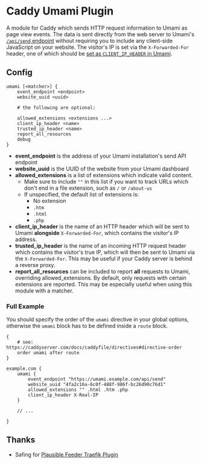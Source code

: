 <!-- markdownlint-disable MD010 -->
# Caddy Umami Plugin

A module for Caddy which sends HTTP request information to Umami as page view events. The data is sent directly from the web server to Umami's [`/api/send` endpoint](https://umami.is/docs/sending-stats) without requiring you to include any client-side JavaScript on your website. The visitor's IP is set via the `X-Forwarded-For` header, one of which should be [set as `CLIENT_IP_HEADER` in Umami](https://umami.is/docs/environment-variables).

## Config

```caddyfile
umami [<matcher>] {
	event_endpoint <endpoint>
	website_uuid <uuid>

	# the following are optional:

	allowed_extensions <extensions ...>
	client_ip_header <name>
	trusted_ip_header <name>
	report_all_resources
	debug
}
```

- **event_endpoint** is the address of your Umami installation's send API endpoint
- **website_uuid** is the UUID of the website from your Umami dashboard
- **allowed_extensions** is a list of extensions which indicate valid content.
  - Make sure to include `""` in this list if you want to track URLs which don't end in a file extension, such as `/` or `/about-us`
  - If unspecified, the default list of extensions is:
    - No extension
    - `.htm`
    - `.html`
    - `.php`
- **client_ip_header** is the name of an HTTP header which will be sent to Umami **alongside** `X-Forwarded-For`, which contains the visitor's IP address.
- **trusted_ip_header** is the name of an incoming HTTP request header which contains the visitor's true IP, which will then be sent to Umami via the `X-Forwarded-For`. This may be useful if your Caddy server is behind a reverse proxy.
- **report_all_resources** can be included to report **all** requests to Umami, overriding allowed_extensions. By default, only requests with certain extensions are reported. This may be especially useful when using this module with a matcher.

### Full Example

You should specify the order of the `umami` directive in your global options, otherwise the `umami` block has to be defined inside a `route` block.

```caddyfile
{
	# see: https://caddyserver.com/docs/caddyfile/directives#directive-order
	order umami after route
}

example.com {
	umami {
		event_endpoint "https://umami.example.com/api/send"
		website_uuid "4fa2c16a-6c0f-488f-986f-bc26d90c76d1"
		allowed_extensions "" .html .htm .php
		client_ip_header X-Real-IP
	}

	// ...

}
```

## Thanks

- Safing for [Plausible Feeder Traefik Plugin](https://github.com/safing/plausiblefeeder)
